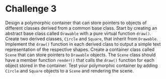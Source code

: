 # Challenge 3

Design a polymorphic container that can store pointers to objects of different classes derived from a common base class. Start by creating an abstract base class called `Drawable` with a pure virtual function `draw()`. Create two derived classes, `Circle` and `Square`, that inherit from `Drawable`. Implement the `draw()` function in each derived class to output a simple text representation of the respective shapes. Create a container class called `Scene` that can store pointers to `Drawable` objects. The `Scene` class should have a member function `render()` that calls the `draw()` function for each object stored in the container. Test your polymorphic container by adding `Circle` and `Square` objects to a `Scene` and rendering the scene.
